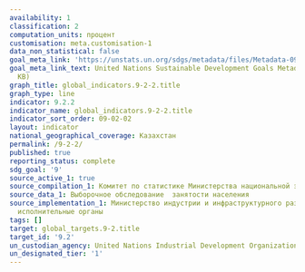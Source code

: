 ```yaml
---
availability: 1
classification: 2
computation_units: процент
customisation: meta.customisation-1
data_non_statistical: false
goal_meta_link: 'https://unstats.un.org/sdgs/metadata/files/Metadata-09-02-02.pdf '
goal_meta_link_text: United Nations Sustainable Development Goals Metadata (PDF 323
  KB)
graph_title: global_indicators.9-2-2.title
graph_type: line
indicator: 9.2.2
indicator_name: global_indicators.9-2-2.title
indicator_sort_order: 09-02-02
layout: indicator
national_geographical_coverage: Казахстан
permalink: /9-2-2/
published: true
reporting_status: complete
sdg_goal: '9'
source_active_1: true
source_compilation_1: Комитет по статистике Министерства национальной экономики РК
source_data_1: Выборочное обследование  занятости населения
source_implementation_1: Министерство индустрии и инфраструктурного развития РК, Местные
  исполнительные органы
tags: []
target: global_targets.9-2.title
target_id: '9.2'
un_custodian_agency: United Nations Industrial Development Organization (UNIDO)
un_designated_tier: '1'
---
```

